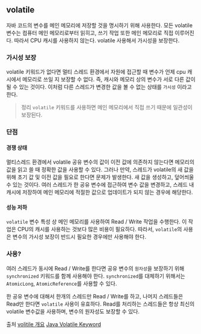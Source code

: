 ## volatile
자바 코드의 변수를 메인 메모리에 저장할 것을 명시하기 위해 사용한다. 모든 volatile 변수는 컴퓨터 메인 메모리로부터 읽히고, 쓰기 작업 또한 메인 메모리로 직접 이루어진다. 따라서 CPU 캐시를 사용하지 않는다. volatile 사용해서 가시성을 보장한다.

### 가시성 보장
volatile 키워드가 없다면 멀티 스레드 환경에서 자원에 접근할 때 변수가 언제 cpu 캐시에서 메모리로 쓰일 지 보장할 수 없다. 즉, 캐시와 메모리 상의 변수가 서로 다른 값이 될 수 있는 것이다. 이처럼 다른 스레드가 변경한 값을 볼 수 없는 상태를 `가시성` 이라고 한다.

> 정리
`volatile` 키워드를 사용하면 메인 메모리에서 직접 쓰기 때문에 일관성이 보장된다.

### 단점
#### 경쟁 상태
멀티스레드 환경에서 volatile 공유 변수의 값이 이전 값에 의존하지 않는다면 메모리의 값을 읽고 쓸 때 정확한 값을 사용할 수 있다. 그러나 만약, 스레드가 volatile의 새 값을 위해 초기 값 및 이전 값을 필요로 한다면 문제가 발생한다. 새 값을 생성하고, 덮어씌울 수 있는 것이다. 여러 스레드가 한 공유 변수에 접근하여 변수 값을 변경하고, 스레드 내 캐시에 저장하여 메인 메모리에 적절한 값으로 업데이트가 되지 않는 경우에 해당한다.

#### 성능 저하
`volatile` 변수 특성 상 메인 메모리를 사용하여 Read / Write 작업을 수행한다. 이 작업은 CPU의 캐시를 사용하는 것보다 많은 비용이 필요하다. 따라서, `volatile`의 사용은 변수의 가시성 보장이 반드시 필요한 경우에만 사용해야 한다.

### 사용?
여러 스레드가 동시에 Read / Write를 한다면 공유 변수의 `원자성`을 보장하기 위해 `synchronized` 키워드를 함께 사용해야 한다. `synchronized`를 대체하기 위해서는 `AtomicLong`, `AtomicReference`를 사용할 수 있다.

한 공유 변수에 대해서 한개의 스레드만 Read / Write를 하고, 나머지 스레드들은 Read만 한다면 `volatile` 사용이 유효하다. Read를 처리하는 스레드들은 항상 최신의 volatile 변수값을 사용하며, 변수의 원자성도 보장할 수 있다.




출처
[volitile 개요](https://parkcheolu.tistory.com/16)
[Java Volatile Keyword](https://jenkov.com/tutorials/java-concurrency/volatile.html)

